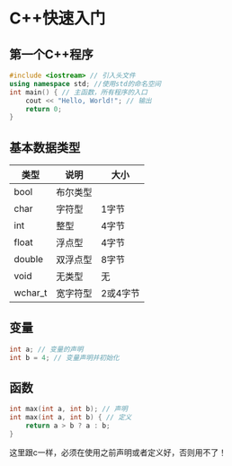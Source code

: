 # C++快速入门

## 第一个C++程序

```c++
#include <iostream> // 引入头文件
using namespace std; //使用std的命名空间
int main() { // 主函数，所有程序的入口
    cout << "Hello, World!"; // 输出
    return 0;
}
```

## 基本数据类型

| 类型    | 说明     | 大小     |
| ------- | -------- | -------- |
| bool    | 布尔类型 |          |
| char    | 字符型   | 1字节    |
| int     | 整型     | 4字节    |
| float   | 浮点型   | 4字节    |
| double  | 双浮点型 | 8字节    |
| void    | 无类型   | 无       |
| wchar_t | 宽字符型 | 2或4字节 |

## 变量

```c++
int a; // 变量的声明
int b = 4; // 变量声明并初始化
```

##  函数

```c++
int max(int a, int b); // 声明
int max(int a, int b) { // 定义
    return a > b ? a : b;
}
```

这里跟c一样，必须在使用之前声明或者定义好，否则用不了！
